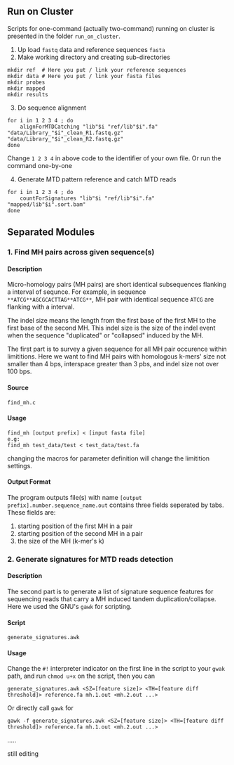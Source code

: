 ## Run on Cluster

Scripts for one-command (actually two-command) running on cluster is presented in the folder `run_on_cluster`.

1. Up load `fastq` data and reference sequences `fasta`
2. Make working directory and creating sub-directories

```
mkdir ref  # Here you put / link your reference sequences
mkdir data # Here you put / link your fasta files
mkdir probes
mkdir mapped
mkdir results
```

3. Do sequence alignment

```
for i in 1 2 3 4 ; do
	alignForMTDCatching "lib"$i "ref/lib"$i".fa" "data/Library_"$i"_clean_R1.fastq.gz" "data/Library_"$i"_clean_R2.fastq.gz"
done
```

Change `1 2 3 4` in above code to the identifier of your own file. Or run the command one-by-one

4. Generate MTD pattern reference and catch MTD reads

```
for i in 1 2 3 4 ; do
    countForSignatures "lib"$i "ref/lib"$i".fa" "mapped/lib"$i".sort.bam"
done
```

## Separated Modules

### 1. Find MH pairs across given sequence(s)

#### Description

Micro-homology pairs (MH pairs) are short identical subsequences flanking a interval of sequnce. For example, in sequence `**ATCG**AGCGCACTTAG**ATCG**`, MH pair with identical sequence `ATCG` are flanking with a interval.

The indel size means the length from the first base of the first MH to the first base of the second MH. This indel size is the size of the indel event when the sequence "duplicated" or "collapsed" induced by the MH.

The first part is to survey a given sequence for all MH pair occurence within limititions. Here we want to find MH pairs with homologous k-mers' size not smaller than 4 bps, interspace greater than 3 pbs, and indel size not over 100 bps.

#### Source

	find_mh.c

#### Usage

	find_mh [output prefix] < [input fasta file]
	e.g:
	find_mh test_data/test < test_data/test.fa

changing the macros for parameter definition will change the limitition settings.

#### Output Format

The program outputs file(s) with name `[output prefix].number.sequence_name.out` contains three fields seperated by tabs. These fields are:

1. starting position of the first MH in a pair
2. starting position of the second MH in a pair
3. the size of the MH (k-mer's k)

### 2. Generate signatures for MTD reads detection

#### Description

The second part is to generate a list of signature sequence features for sequencing reads that carry a MH induced tandem duplication/collapse. Here we used the GNU's `gawk` for scripting.

#### Script

	generate_signatures.awk

#### Usage

Change the `#!` interpreter indicator on the first line in the script to your `gwak` path, and run `chmod u+x` on the script, then you can

	generate_signatures.awk <SZ=[feature size]> <TH=[feature diff threshold]> reference.fa mh.1.out <mh.2.out ...>

Or directly call `gawk` for

	gawk -f generate_signatures.awk <SZ=[feature size]> <TH=[feature diff threshold]> reference.fa mh.1.out <mh.2.out ...>


.....

still editing